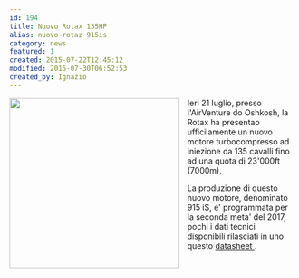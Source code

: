 ```yaml
---
id: 194
title: Nuovo Rotax 135HP
alias: nuovo-rotaz-915is
category: news
featured: 1
created: 2015-07-22T12:45:12
modified: 2015-07-30T06:52:53
created_by: Ignazio
---
```

<p>
 <a href="images/stories/2015-rotax915is.jpg" target="_blank">
  <img border="0" src="images/stories/2015-rotax915is.jpg" style="float: left; margin-right: 1em;" width="300px"/>
 </a>
 Ieri 21 luglio, presso l'AirVenture do Oshkosh, la Rotax ha presentao ufficilamente un nuovo motore turbocompresso ad iniezione da 135 cavalli fino ad una quota di 23'000ft (7000m).
</p>
<p>
 La produzione di questo nuovo motore, denominato 915 iS, e' programmata per la seconda meta' del 2017, pochi i dati tecnici disponibili rilasciati in uno questo
 <a href="images/stories/2015-rotax%20915is-datasheet-072015.pdf" target="_blank">
  datasheet
 </a>
 <span style="font-size: 12.1599998474121px; line-height: 1.3em;">
  .
 </span>
</p>
